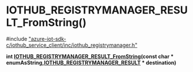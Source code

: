# IOTHUB_REGISTRYMANAGER_RESULT_FromString()

\#include ["azure-iot-sdk-c/iothub_service_client/inc/iothub_registrymanager.h"](../iot-c-ref-iothub-registrymanager-h.md)  

**int [IOTHUB_REGISTRYMANAGER_RESULT_FromString](#iothub__registrymanager_8h_1acb4bf9a8795d44e8e24d79cdf60f033c)(const char * enumAsString,[IOTHUB_REGISTRYMANAGER_RESULT](#iothub__registrymanager_8h_1a0a3cc25ab12c621a78742593871e18b6) * destination)**

